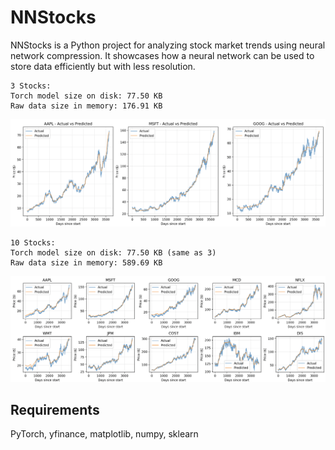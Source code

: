 # NNStocks

NNStocks is a Python project for analyzing stock market trends using neural network compression. It showcases how a neural network can be used to store data efficiently but with less resolution.

```
3 Stocks:
Torch model size on disk: 77.50 KB
Raw data size in memory: 176.91 KB
```
![Three Tech Stocks](static/3techstocks.png)

```
10 Stocks:
Torch model size on disk: 77.50 KB (same as 3)
Raw data size in memory: 589.69 KB
```
![10 Stocks](static/10stocks.png)


## Requirements

PyTorch, yfinance, matplotlib, numpy, sklearn
